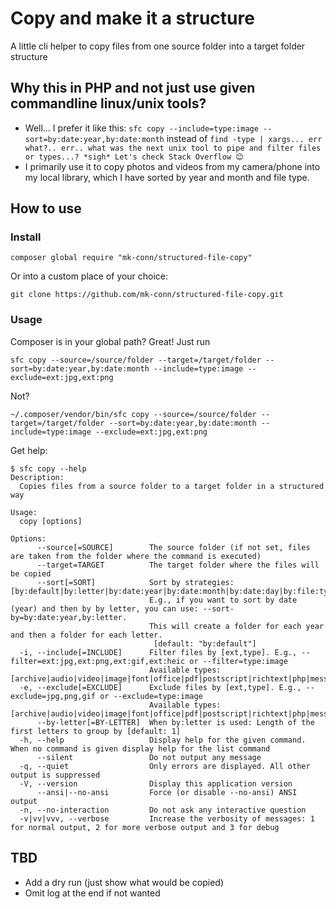 # Copy and make it a structure

A little cli helper to copy files from one source folder into a target folder structure

## Why this in PHP and not just use given commandline linux/unix tools?

* Well... I prefer it like this: `sfc copy --include=type:image --sort=by:date:year,by:date:month` instead of
  `find -type | xargs... err what?.. err.. what was the next unix tool to pipe and filter files or types...? *sigh* Let's check Stack Overflow 😊`
* I primarily use it to copy photos and videos from my camera/phone into my local library, which I have sorted by year
  and month and file type.

## How to use

### Install

`composer global require "mk-conn/structured-file-copy"`

Or into a custom place of your choice:

`git clone https://github.com/mk-conn/structured-file-copy.git`

### Usage

Composer is in your global path? Great! Just run

```shell script
sfc copy --source=/source/folder --target=/target/folder --sort=by:date:year,by:date:month --include=type:image --exclude=ext:jpg,ext:png
```

Not?

```shell script
~/.composer/vendor/bin/sfc copy --source=/source/folder --target=/target/folder --sort=by:date:year,by:date:month --include=type:image --exclude=ext:jpg,ext:png
```

Get help:

```textmate
$ sfc copy --help
Description:
  Copies files from a source folder to a target folder in a structured way

Usage:
  copy [options]

Options:
      --source[=SOURCE]        The source folder (if not set, files are taken from the folder where the command is executed)
      --target=TARGET          The target folder where the files will be copied
      --sort[=SORT]            Sort by strategies: [by:default|by:letter|by:date:year|by:date:month|by:date:day|by:file:type].
                               E.g., if you want to sort by date (year) and then by by letter, you can use: --sort-by=by:date:year,by:letter.
                               This will create a folder for each year and then a folder for each letter.
                                [default: "by:default"]
  -i, --include[=INCLUDE]      Filter files by [ext,type]. E.g., --filter=ext:jpg,ext:png,ext:gif,ext:heic or --filter=type:image
                               Available types: [archive|audio|video|image|font|office|pdf|postscript|richtext|php|message|text|application|xml|source|config]
  -e, --exclude[=EXCLUDE]      Exclude files by [ext,type]. E.g., --exclude=jpg,png,gif or --exclude=type:image
                               Available types: [archive|audio|video|image|font|office|pdf|postscript|richtext|php|message|text|application|xml|source|config]
      --by-letter[=BY-LETTER]  When by:letter is used: Length of the first letters to group by [default: 1]
  -h, --help                   Display help for the given command. When no command is given display help for the list command
      --silent                 Do not output any message
  -q, --quiet                  Only errors are displayed. All other output is suppressed
  -V, --version                Display this application version
      --ansi|--no-ansi         Force (or disable --no-ansi) ANSI output
  -n, --no-interaction         Do not ask any interactive question
  -v|vv|vvv, --verbose         Increase the verbosity of messages: 1 for normal output, 2 for more verbose output and 3 for debug
```

## TBD

* Add a dry run (just show what would be copied)
* Omit log at the end if not wanted